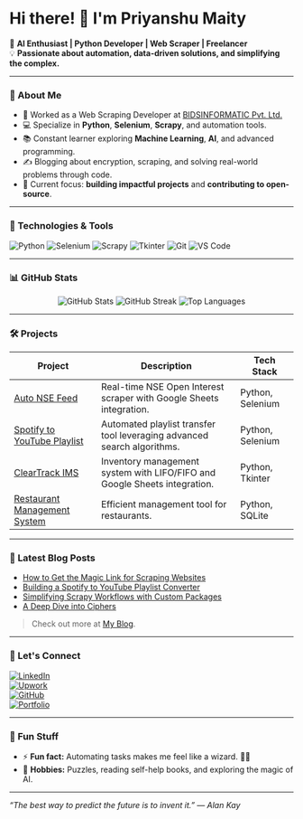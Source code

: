 # Hi there! 👋 I'm Priyanshu Maity

🚀 **AI Enthusiast | Python Developer | Web Scraper | Freelancer**  
💡 **Passionate about automation, data-driven solutions, and simplifying the complex.**

---

### 🌟 About Me  
- 💼 Worked as a Web Scraping Developer at [BIDSINFORMATIC Pvt. Ltd.](#https://bidsinfoglobal.com)
- 💻 Specialize in **Python**, **Selenium**, **Scrapy**, and automation tools.
- 📚 Constant learner exploring **Machine Learning**, **AI**, and advanced programming.
- ✍️ Blogging about encryption, scraping, and solving real-world problems through code.  
- 🎯 Current focus: **building impactful projects** and **contributing to open-source**.

---

### 🔧 Technologies & Tools  
![Python](https://img.shields.io/badge/-Python-3776AB?logo=python&logoColor=white&style=flat)
![Selenium](https://img.shields.io/badge/-Selenium-43B02A?logo=selenium&logoColor=white&style=flat)
![Scrapy](https://img.shields.io/badge/-Scrapy-1A1A1A?logo=scrapy&logoColor=white&style=flat)
![Tkinter](https://img.shields.io/badge/-Tkinter-FF6F61?style=flat)
![Git](https://img.shields.io/badge/-Git-F05032?logo=git&logoColor=white&style=flat)
![VS Code](https://img.shields.io/badge/-VS%20Code-007ACC?logo=visual-studio-code&logoColor=white&style=flat)

---

### 📊 GitHub Stats  
<div align="center">
  <img src="https://github-readme-stats.vercel.app/api?username=Priyanshu-Maity&show_icons=true&theme=radical&hide=stars&count_private=true" alt="GitHub Stats" />
  <img src="https://github-readme-streak-stats.herokuapp.com?user=Priyanshu-Maity&theme=radical&hide_border=true" alt="GitHub Streak" />
  <img src="https://github-readme-stats.vercel.app/api/top-langs/?username=Priyanshu-Maity&layout=compact&theme=radical&hide=html&langs_count=6" alt="Top Languages" />
</div>

---

### 🛠️ Projects  
| **Project** | **Description** | **Tech Stack** |
|-------------|-----------------|----------------|
| [Auto NSE Feed](#) | Real-time NSE Open Interest scraper with Google Sheets integration. | Python, Selenium |
| [Spotify to YouTube Playlist](#) | Automated playlist transfer tool leveraging advanced search algorithms. | Python, Selenium |
| [ClearTrack IMS](#) | Inventory management system with LIFO/FIFO and Google Sheets integration. | Python, Tkinter |
| [Restaurant Management System](#) | Efficient management tool for restaurants. | Python, SQLite |

---

### 📕 Latest Blog Posts  
- [How to Get the Magic Link for Scraping Websites](#)
- [Building a Spotify to YouTube Playlist Converter](#)
- [Simplifying Scrapy Workflows with Custom Packages](#)
- [A Deep Dive into Ciphers](#)

> Check out more at [My Blog](#).

---

### 🤝 Let's Connect  
[![LinkedIn](https://img.shields.io/badge/-LinkedIn-0A66C2?logo=linkedin&logoColor=white&style=flat)](https://www.linkedin.com/in/priyanshu-maity/)  
[![Upwork](https://img.shields.io/badge/-Upwork-6FDA44?logo=upwork&logoColor=white&style=flat)](https://www.upwork.com/freelancers/~01xxxxxxxxxxxxxx)  
[![GitHub](https://img.shields.io/badge/-GitHub-181717?logo=github&logoColor=white&style=flat)](https://github.com/Priyanshu-Maity)  
[![Portfolio](https://img.shields.io/badge/-Portfolio-000?logo=react&logoColor=white&style=flat)](#)

---

### 🎨 Fun Stuff  
- ⚡ **Fun fact:** Automating tasks makes me feel like a wizard. 🧙‍♂️  
- 🧩 **Hobbies:** Puzzles, reading self-help books, and exploring the magic of AI.

---

_“The best way to predict the future is to invent it.” — Alan Kay_
